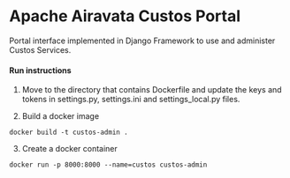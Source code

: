 # Apache Airavata Custos Portal

Portal interface implemented in Django Framework to use and administer Custos Services.


#### Run instructions

1. Move to the directory that contains Dockerfile and update the keys and tokens in settings.py, settings.ini and settings_local.py files.

2. Build a docker image
```
docker build -t custos-admin .
```
3. Create a docker container
```
docker run -p 8000:8000 --name=custos custos-admin
```
